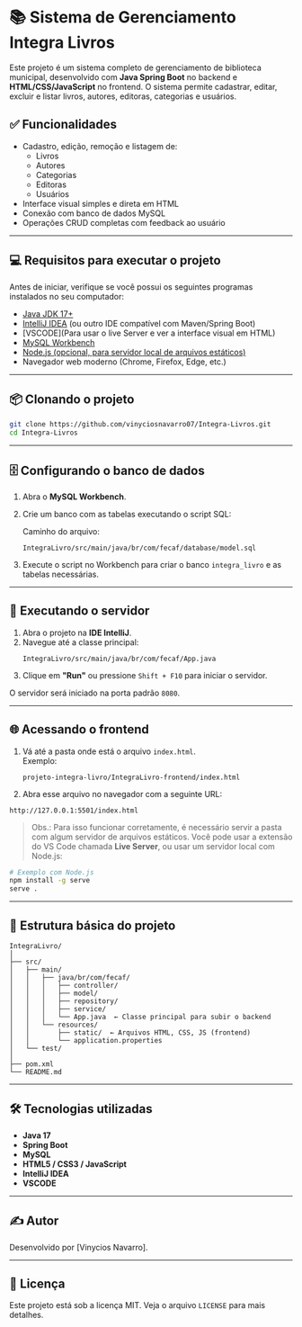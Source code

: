# 📚 Sistema de Gerenciamento Integra Livros

Este projeto é um sistema completo de gerenciamento de biblioteca municipal, desenvolvido com **Java Spring Boot** no backend e **HTML/CSS/JavaScript** no frontend. O sistema permite cadastrar, editar, excluir e listar livros, autores, editoras, categorias e usuários.

## ✅ Funcionalidades

- Cadastro, edição, remoção e listagem de:
  - Livros
  - Autores
  - Categorias
  - Editoras
  - Usuários
- Interface visual simples e direta em HTML
- Conexão com banco de dados MySQL
- Operações CRUD completas com feedback ao usuário

---

## 💻 Requisitos para executar o projeto

Antes de iniciar, verifique se você possui os seguintes programas instalados no seu computador:

- [Java JDK 17+](https://www.oracle.com/java/technologies/javase-downloads.html)
- [IntelliJ IDEA](https://www.jetbrains.com/idea/) (ou outro IDE compatível com Maven/Spring Boot)
- [VSCODE](Para usar o live Server e ver a interface visual em HTML) 
- [MySQL Workbench](https://dev.mysql.com/downloads/workbench/)
- [Node.js (opcional, para servidor local de arquivos estáticos)](https://nodejs.org/)
- Navegador web moderno (Chrome, Firefox, Edge, etc.)

---

## 📦 Clonando o projeto

```bash
git clone https://github.com/vinyciosnavarro07/Integra-Livros.git
cd Integra-Livros
```

---

## 🗄️ Configurando o banco de dados

1. Abra o **MySQL Workbench**.
2. Crie um banco com as tabelas executando o script SQL:

   Caminho do arquivo:  
   ```
   IntegraLivro/src/main/java/br/com/fecaf/database/model.sql
   ```

3. Execute o script no Workbench para criar o banco `integra_livro` e as tabelas necessárias.

---

## 🚀 Executando o servidor

1. Abra o projeto na **IDE IntelliJ**.
2. Navegue até a classe principal:  
   ```
   IntegraLivro/src/main/java/br/com/fecaf/App.java
   ```
3. Clique em **"Run"** ou pressione `Shift + F10` para iniciar o servidor.

O servidor será iniciado na porta padrão `8080`.

---

## 🌐 Acessando o frontend

1. Vá até a pasta onde está o arquivo `index.html`.  
   Exemplo:
   ```
   projeto-integra-livro/IntegraLivro-frontend/index.html
   ```

2. Abra esse arquivo no navegador com a seguinte URL:

```
http://127.0.0.1:5501/index.html
```

> Obs.: Para isso funcionar corretamente, é necessário servir a pasta com algum servidor de arquivos estáticos. Você pode usar a extensão do VS Code chamada **Live Server**, ou usar um servidor local com Node.js:

```bash
# Exemplo com Node.js
npm install -g serve
serve .
```

---

## 📂 Estrutura básica do projeto

```
IntegraLivro/
│
├── src/
│   ├── main/
│   │   ├── java/br/com/fecaf/
│   │   │   ├── controller/
│   │   │   ├── model/
│   │   │   ├── repository/
│   │   │   ├── service/
│   │   │   └── App.java  ← Classe principal para subir o backend
│   │   └── resources/
│   │       ├── static/  ← Arquivos HTML, CSS, JS (frontend)
│   │       └── application.properties
│   └── test/
│
├── pom.xml
└── README.md
```

---

## 🛠️ Tecnologias utilizadas

- **Java 17**
- **Spring Boot**
- **MySQL**
- **HTML5 / CSS3 / JavaScript**
- **IntelliJ IDEA**
- **VSCODE**

---

## ✍️ Autor

Desenvolvido por [Vinycios Navarro].

---

## 📝 Licença

Este projeto está sob a licença MIT. Veja o arquivo `LICENSE` para mais detalhes.
